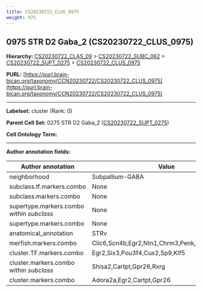```yaml
---
title: CS20230722_CLUS_0975
weight: 975
---
```

## 0975 STR D2 Gaba_2 (CS20230722_CLUS_0975)
<b>Hierarchy: </b>
[CS20230722_CLAS_09](../CS20230722_CLAS_09) >
[CS20230722_SUBC_062](../CS20230722_SUBC_062) >
[CS20230722_SUPT_0275](../CS20230722_SUPT_0275) >
[CS20230722_CLUS_0975](../CS20230722_CLUS_0975)

**PURL:** [https://purl.brain-bican.org/taxonomy/CCN20230722/CS20230722_CLUS_0975](https://purl.brain-bican.org/taxonomy/CCN20230722/CS20230722_CLUS_0975)

---


**Labelset:** cluster (Rank: 0)

**Parent Cell Set:** 0275 STR D2 Gaba_2 ([CS20230722_SUPT_0275](../CS20230722_SUPT_0275))



**Cell Ontology Term:** 

[MARKER GENES.]: #


---

[TRANSFERRED ANNOTATIONS.]: #


[AUTHOR ANNOTATION FIELDS.]: #


**Author annotation fields:**

| Author annotation | Value |
|-------------------|-------|
|neighborhood|Subpallium-GABA|
|subclass.tf.markers.combo|None|
|subclass.markers.combo|None|
|supertype.markers.combo _within subclass_|None|
|supertype.markers.combo|None|
|anatomical_annotation|STRv|
|merfish.markers.combo|Clic6,Scn4b,Egr2,Ntn1,Chrm3,Penk,Ntng1,Serpine2|
|cluster.TF.markers.combo|Egr2,Six3,Pou3f4,Cux2,Sp9,Klf5|
|cluster.markers.combo _within subclass_|Shisa2,Cartpt,Gpr26,Rxrg|
|cluster.markers.combo|Adora2a,Egr2,Cartpt,Gpr26|
